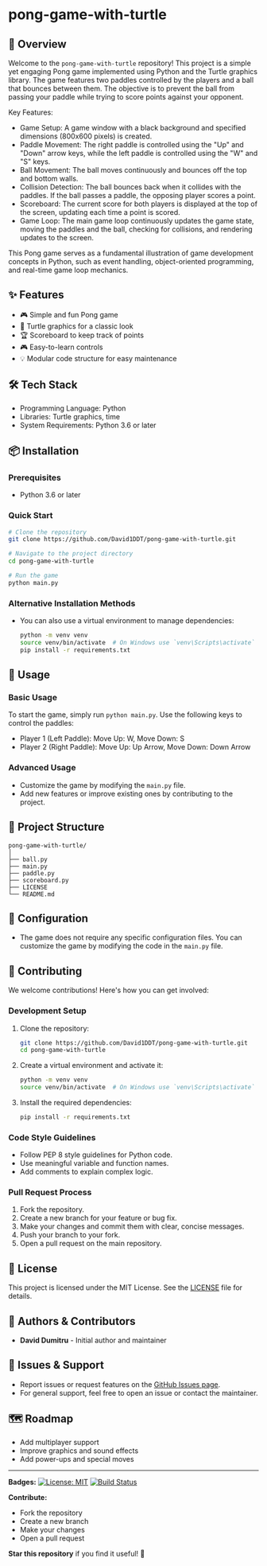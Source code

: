 # pong-game-with-turtle

## 🚀 Overview

Welcome to the `pong-game-with-turtle` repository! This project is a simple yet engaging Pong game implemented using Python and the Turtle graphics library. The game features two paddles controlled by the players and a ball that bounces between them. The objective is to prevent the ball from passing your paddle while trying to score points against your opponent.

Key Features:

- Game Setup: A game window with a black background and specified dimensions (800x600 pixels) is created.
- Paddle Movement: The right paddle is controlled using the "Up" and "Down" arrow keys, while the left paddle is controlled using the "W" and "S" keys.
- Ball Movement: The ball moves continuously and bounces off the top and bottom walls.
- Collision Detection: The ball bounces back when it collides with the paddles. If the ball passes a paddle, the opposing player scores a point.
- Scoreboard: The current score for both players is displayed at the top of the screen, updating each time a point is scored.
- Game Loop: The main game loop continuously updates the game state, moving the paddles and the ball, checking for collisions, and rendering updates to the screen.

This Pong game serves as a fundamental illustration of game development concepts in Python, such as event handling, object-oriented programming, and real-time game loop mechanics.

## ✨ Features

- 🎮 Simple and fun Pong game
- 🐢 Turtle graphics for a classic look
- 🏆 Scoreboard to keep track of points
- 🎮 Easy-to-learn controls
- 💡 Modular code structure for easy maintenance

## 🛠️ Tech Stack

- Programming Language: Python
- Libraries: Turtle graphics, time
- System Requirements: Python 3.6 or later

## 📦 Installation

### Prerequisites

- Python 3.6 or later

### Quick Start

```bash
# Clone the repository
git clone https://github.com/David1DDT/pong-game-with-turtle.git

# Navigate to the project directory
cd pong-game-with-turtle

# Run the game
python main.py
```

### Alternative Installation Methods

- You can also use a virtual environment to manage dependencies:
  ```bash
  python -m venv venv
  source venv/bin/activate  # On Windows use `venv\Scripts\activate`
  pip install -r requirements.txt
  ```

## 🎯 Usage

### Basic Usage

To start the game, simply run `python main.py`. Use the following keys to control the paddles:

- Player 1 (Left Paddle): Move Up: W, Move Down: S
- Player 2 (Right Paddle): Move Up: Up Arrow, Move Down: Down Arrow

### Advanced Usage

- Customize the game by modifying the `main.py` file.
- Add new features or improve existing ones by contributing to the project.

## 📁 Project Structure

```
pong-game-with-turtle/
│
├── ball.py
├── main.py
├── paddle.py
├── scoreboard.py
├── LICENSE
└── README.md
```

## 🔧 Configuration

- The game does not require any specific configuration files. You can customize the game by modifying the code in the `main.py` file.

## 🤝 Contributing

We welcome contributions! Here's how you can get involved:

### Development Setup

1. Clone the repository:

   ```bash
   git clone https://github.com/David1DDT/pong-game-with-turtle.git
   cd pong-game-with-turtle
   ```

2. Create a virtual environment and activate it:

   ```bash
   python -m venv venv
   source venv/bin/activate  # On Windows use `venv\Scripts\activate`
   ```

3. Install the required dependencies:
   ```bash
   pip install -r requirements.txt
   ```

### Code Style Guidelines

- Follow PEP 8 style guidelines for Python code.
- Use meaningful variable and function names.
- Add comments to explain complex logic.

### Pull Request Process

1. Fork the repository.
2. Create a new branch for your feature or bug fix.
3. Make your changes and commit them with clear, concise messages.
4. Push your branch to your fork.
5. Open a pull request on the main repository.

## 📝 License

This project is licensed under the MIT License. See the [LICENSE](LICENSE) file for details.

## 👥 Authors & Contributors

- **David Dumitru** - Initial author and maintainer

## 🐛 Issues & Support

- Report issues or request features on the [GitHub Issues page](https://github.com/David1DDT/pong-game-with-turtle/issues).
- For general support, feel free to open an issue or contact the maintainer.

## 🗺️ Roadmap

- Add multiplayer support
- Improve graphics and sound effects
- Add power-ups and special moves

---

**Badges:**
[![License: MIT](https://img.shields.io/badge/License-MIT-yellow.svg)](https://opensource.org/licenses/MIT)
[![Build Status](https://travis-ci.org/David1DDT/pong-game-with-turtle.svg?branch=main)](https://travis-ci.org/David1DDT/pong-game-with-turtle)

**Contribute:**

- Fork the repository
- Create a new branch
- Make your changes
- Open a pull request

**Star this repository** if you find it useful! 🌟
